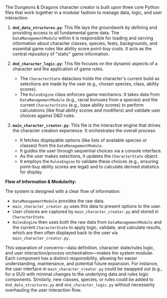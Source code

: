 The Dungeons & Dragons character creator is built upon three core Python files that work together in a modular fashion to manage data, logic, and user interaction:

1.  **`dnd_data_structures.py`**: This file lays the groundwork by defining and providing access to all fundamental game data. The `DataManagementModule` within it is responsible for loading and serving information about character classes, species, feats, backgrounds, and essential game rules like ability score point-buy costs. It acts as the central repository of "static" game information.

2.  **`dnd_character_logic.py`**: This file focuses on the dynamic aspects of a character and the application of game rules.
    *   The `CharacterState` dataclass holds the character's current build as selections are made by the user (e.g., chosen species, class, ability scores).
    *   The `RulesEngine` class enforces game mechanics. It takes data from `DataManagementModule` (e.g., racial bonuses from a species) and the current `CharacterState` (e.g., base ability scores) to perform calculations (like final ability scores and modifiers) and validate user choices against D&D rules.

3.  **`main_character_creator.py`**: This file is the interactive engine that drives the character creation experience. It orchestrates the overall process:
    *   It fetches displayable options (like lists of available species or classes) from the `DataManagementModule`.
    *   It guides the user through sequential choices via a console interface.
    *   As the user makes selections, it updates the `CharacterState` object.
    *   It employs the `RulesEngine` to validate these choices (e.g., ensuring point-buy ability scores are legal) and to calculate derived statistics for display.

**Flow of Information & Modularity:**

The system is designed with a clear flow of information:

*   `DataManagementModule` provides the raw data.
*   `main_character_creator.py` uses this data to present options to the user.
*   User choices are captured by `main_character_creator.py` and stored in `CharacterState`.
*   `RulesEngine` then uses both the raw data from `DataManagementModule` and the current `CharacterState` to apply logic, validate, and calculate results, which are then often displayed back to the user via `main_character_creator.py`.

This separation of concerns—data definition, character state/rules logic, and user interaction/process orchestration—makes the system modular. Each component has a distinct responsibility, allowing for easier understanding, maintenance, and potential future expansion. For instance, the user interface in `main_character_creator.py` could be swapped out (e.g., for a GUI) with minimal changes to the underlying data and rules logic components. Similarly, new classes, species, or rules could be added to `dnd_data_structures.py` and `dnd_character_logic.py` without necessarily overhauling the user interaction flow.
